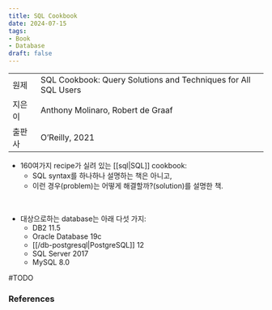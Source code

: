 ```yaml
---
title: SQL Cookbook
date: 2024-07-15
tags:
- Book
- Database
draft: false
---
```


| | |
| --- | --- |
| 원제 | SQL Cookbook: Query Solutions and Techniques for All SQL Users |
| 지은이 | Anthony Molinaro, Robert de Graaf |
| 출판사 | O’Reilly, 2021 |

- 160여가지 recipe가 실려 있는 [[sql|SQL]] cookbook:
    - SQL syntax를 하나하나 설명하는 책은 아니고, 
    - 이런 경우(problem)는 어떻게 해결할까?(solution)를 설명한 책.

<BR />

- 대상으로하는 database는 아래 다섯 가지:
    - DB2 11.5
    - Oracle Database 19c
    - [[/db-postgresql|PostgreSQL]] 12
    - SQL Server 2017
    - MySQL 8.0


#TODO
### References



